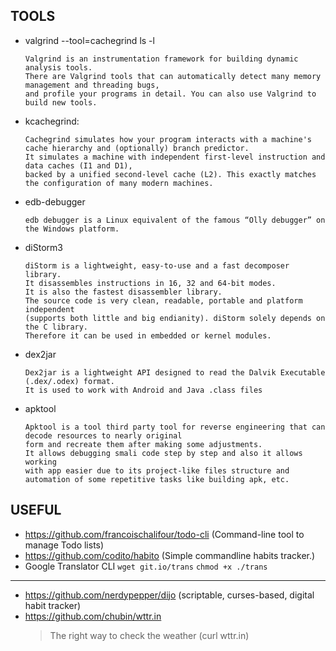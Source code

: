 ## TOOLS

- valgrind --tool=cachegrind ls -l
    ```
    Valgrind is an instrumentation framework for building dynamic analysis tools.
    There are Valgrind tools that can automatically detect many memory management and threading bugs,
    and profile your programs in detail. You can also use Valgrind to build new tools.
    ```
- kcachegrind:
    ```
    Cachegrind simulates how your program interacts with a machine's cache hierarchy and (optionally) branch predictor.
    It simulates a machine with independent first-level instruction and data caches (I1 and D1),
    backed by a unified second-level cache (L2). This exactly matches the configuration of many modern machines.
    ```
- edb-debugger
    ```
    edb debugger is a Linux equivalent of the famous “Olly debugger” on the Windows platform.
    ```
- diStorm3
    ```
    diStorm is a lightweight, easy-to-use and a fast decomposer library.
    It disassembles instructions in 16, 32 and 64-bit modes.
    It is also the fastest disassembler library.
    The source code is very clean, readable, portable and platform independent
    (supports both little and big endianity). diStorm solely depends on the C library.
    Therefore it can be used in embedded or kernel modules.
    ```
- dex2jar
    ```
    Dex2jar is a lightweight API designed to read the Dalvik Executable (.dex/.odex) format.
    It is used to work with Android and Java .class files
    ```
- apktool
    ```
    Apktool is a tool third party tool for reverse engineering that can decode resources to nearly original
    form and recreate them after making some adjustments.
    It allows debugging smali code step by step and also it allows working
    with app easier due to its project-like files structure and
    automation of some repetitive tasks like building apk, etc.
    ```


## USEFUL
- https://github.com/francoischalifour/todo-cli (Command-line tool to manage Todo lists)
- https://github.com/codito/habito (Simple commandline habits tracker.)
- Google Translator CLI
      `wget git.io/trans`
      `chmod +x ./trans`

-------------------------------------

- https://github.com/nerdypepper/dijo (scriptable, curses-based, digital habit tracker)
- https://github.com/chubin/wttr.in
    > The right way to check the weather (curl wttr.in)
